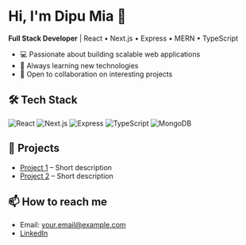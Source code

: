 # Hi, I'm Dipu Mia 👋

**Full Stack Developer** | React • Next.js • Express • MERN • TypeScript

- 💻 Passionate about building scalable web applications
- 🚀 Always learning new technologies
- 🌱 Open to collaboration on interesting projects

## 🛠️ Tech Stack

![React](https://img.shields.io/badge/React-20232A?style=for-the-badge&logo=react&logoColor=61DAFB)
![Next.js](https://img.shields.io/badge/Next.js-000?style=for-the-badge&logo=nextdotjs&logoColor=white)
![Express](https://img.shields.io/badge/Express-000?style=for-the-badge&logo=express&logoColor=white)
![TypeScript](https://img.shields.io/badge/TypeScript-007ACC?style=for-the-badge&logo=typescript&logoColor=white)
![MongoDB](https://img.shields.io/badge/MongoDB-4EA94B?style=for-the-badge&logo=mongodb&logoColor=white)

## 📢 Projects

- [Project 1](link) – Short description
- [Project 2](link) – Short description

## 📫 How to reach me

- Email: your.email@example.com
- [LinkedIn](https://linkedin.com/in/your-profile)
